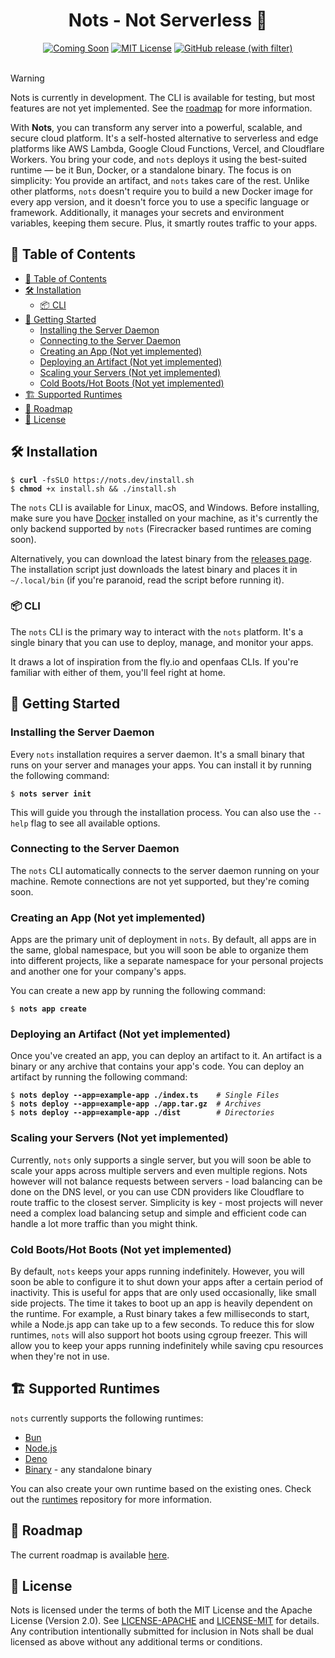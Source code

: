 <div align="center">
  <h1 align="center"> Nots - Not Serverless 🌟</h1>
  <a href="https://github.com/yourrepo/nots"><img src="https://img.shields.io/badge/Status-Coming%20Soon-yellow.svg" alt="Coming Soon"></a>
  <a href="https://opensource.org/licenses/MIT"><img src="https://img.shields.io/badge/License-MIT-green.svg" alt="MIT License"></a>
  <a href="https://github.com/explodingcamera/nots/releases"><img alt="GitHub release (with filter)" src="https://img.shields.io/github/v/release/explodingcamera/nots?filter=nots-cli*&style=social"></a>
</div>

<br>

> [!WARNING]  
> Nots is currently in development. The CLI is available for testing, but most features are not yet implemented. See the [roadmap](./ROADMAP.md) for more information.

With **Nots**, you can transform any server into a powerful, scalable, and secure cloud platform. It's a self-hosted alternative to serverless and edge platforms like AWS Lambda, Google Cloud Functions, Vercel, and Cloudflare Workers. You bring your code, and `nots` deploys it using the best-suited runtime — be it Bun, Docker, or a standalone binary.
The focus is on simplicity: You provide an artifact, and `nots` takes care of the rest. Unlike other platforms, `nots` doesn't require you to build a new Docker image for every app version, and it doesn't force you to use a specific language or framework. Additionally, it manages your secrets and environment variables, keeping them secure. Plus, it smartly routes traffic to your apps.

## 📖 Table of Contents

- [📖 Table of Contents](#-table-of-contents)
- [🛠 Installation](#-installation)
  - [📦 CLI](#-cli)
- [🚀 Getting Started](#-getting-started)
  - [Installing the Server Daemon](#installing-the-server-daemon)
  - [Connecting to the Server Daemon](#connecting-to-the-server-daemon)
  - [Creating an App (Not yet implemented)](#creating-an-app-not-yet-implemented)
  - [Deploying an Artifact (Not yet implemented)](#deploying-an-artifact-not-yet-implemented)
  - [Scaling your Servers (Not yet implemented)](#scaling-your-servers-not-yet-implemented)
  - [Cold Boots/Hot Boots (Not yet implemented)](#cold-bootshot-boots-not-yet-implemented)
- [🏗 Supported Runtimes](#-supported-runtimes)
- [📝 Roadmap](#-roadmap)
- [📄 License](#-license)

## 🛠 Installation
<pre><code>$ <b>curl</b> -fsSLO https://nots.dev/install.sh
$ <b>chmod</b> +x install.sh && ./install.sh
</code></pre>

The `nots` CLI is available for Linux, macOS, and Windows. Before installing, make sure you have [Docker](https://docs.docker.com/get-docker/) installed on your machine, as it's currently the only backend supported by `nots` (Firecracker based runtimes are coming soon).

Alternatively, you can download the latest binary from the [releases page](https://github.com/explodingcamera/nots/releases). The installation script just downloads the latest binary and places it in `~/.local/bin` (if you're paranoid, read the script before running it).

### 📦 CLI

The `nots` CLI is the primary way to interact with the `nots` platform. It's a single binary that you can use to deploy, manage, and monitor your apps.

It draws a lot of inspiration from the fly.io and openfaas CLIs. If you're familiar with either of them, you'll feel right at home.

## 🚀 Getting Started

### Installing the Server Daemon

Every `nots` installation requires a server daemon. It's a small binary that runs on your server and manages your apps. You can install it by running the following command:

<pre><code>$ <b>nots server init</b></code></pre>

This will guide you through the installation process. You can also use the `--help` flag to see all available options.

### Connecting to the Server Daemon

The `nots` CLI automatically connects to the server daemon running on your machine. Remote connections are not yet supported, but they're coming soon.

<!-- If you want to connect to a remote server, set the `NOTS_SERVER` environment variable to the server's address. For example:

<pre><code>$ <b>export NOTS_SERVER=ssh://user@server</b></code></pre> -->

### Creating an App (Not yet implemented)

Apps are the primary unit of deployment in `nots`. By default, all apps are in the same, global namespace, but you will soon be able to organize them into different projects, like a separate namespace for your personal projects and another one for your company's apps.

You can create a new app by running the following command:

<pre><code>$ <b>nots app create</b></code></pre>

### Deploying an Artifact (Not yet implemented)

Once you've created an app, you can deploy an artifact to it. An artifact is a binary or any archive that contains your app's code. You can deploy an artifact by running the following command:

<pre><code>$ <b>nots deploy --app=example-app ./index.ts</b>    <i># Single Files</i>
$ <b>nots deploy --app=example-app ./app.tar.gz</b>  <i># Archives</i>
$ <b>nots deploy --app=example-app ./dist</b>        <i># Directories</i>
</code></pre>

### Scaling your Servers (Not yet implemented)

Currently, `nots` only supports a single server, but you will soon be able to scale your apps across multiple servers and even multiple regions. Nots however will not balance requests between servers - load balancing can be done on the DNS level, or you can use CDN providers like Cloudflare to route traffic to the closest server. Simplicity is key - most projects will never need a complex load balancing setup and simple and efficient code can handle a lot more traffic than you might think.

### Cold Boots/Hot Boots (Not yet implemented)

By default, `nots` keeps your apps running indefinitely. However, you will soon be able to configure it to shut down your apps after a certain period of inactivity. This is useful for apps that are only used occasionally, like small side projects. The time it takes to boot up an app is heavily dependent on the runtime. For example, a Rust binary takes a few milliseconds to start, while a Node.js app can take up to a few seconds.
To reduce this for slow runtimes, `nots` will also support hot boots using cgroup freezer. This will allow you to keep your apps running indefinitely while saving cpu resources when they're not in use.

## 🏗 Supported Runtimes

`nots` currently supports the following runtimes:
- [Bun](https://github.com/nots-dev/runtimes#bun) 
- [Node.js](https://github.com/nots-dev/runtimes#node)
- [Deno](https://github.com/nots-dev/runtimes#deno)
- [Binary](https://github.com/nots-dev/runtimes) - any standalone binary

You can also create your own runtime based on the existing ones. Check out the [runtimes](https://github.com/nots-dev/runtimes) repository for more information.

## 📝 Roadmap

The current roadmap is available [here](./ROADMAP.md).

<!-- ## 📚 Documentation

* CLI
* Continuous Deployment
* App Configuration
  * Secrets
  * Environment Variables

## 📖 Cookbook

* [JavaScript/TypeScript](https://nots.dev/cookbook/js)
  * [Next.js](https://nots.dev/cookbook/js/nextjs)
  * [Express](https://nots.dev/cookbook/js/express)
  * [Hono](https://nots.dev/cookbook/hono)
* [Rust](https://nots.dev/cookbook/rust)
* [Go](https://nots.dev/cookbook/go) -->

## 📄 License

Nots is licensed under the terms of both the MIT License and the Apache License (Version 2.0).
See [LICENSE-APACHE](./LICENSE-APACHE) and [LICENSE-MIT](./LICENSE-MIT) for details.
Any contribution intentionally submitted for inclusion in Nots shall be dual licensed as above without any additional terms or conditions.